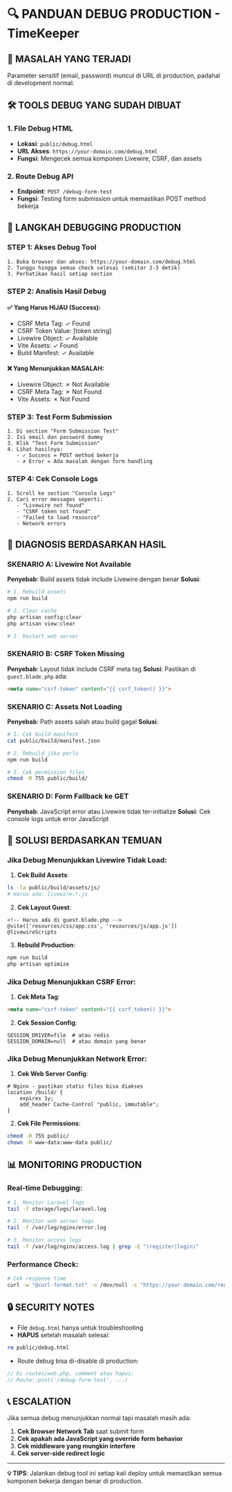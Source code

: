 # 🔍 PANDUAN DEBUG PRODUCTION - TimeKeeper

## 🚨 MASALAH YANG TERJADI
Parameter sensitif (email, password) muncul di URL di production, padahal di development normal.

## 🛠️ TOOLS DEBUG YANG SUDAH DIBUAT

### 1. **File Debug HTML**
- **Lokasi**: `public/debug.html`
- **URL Akses**: `https://your-domain.com/debug.html`
- **Fungsi**: Mengecek semua komponen Livewire, CSRF, dan assets

### 2. **Route Debug API**
- **Endpoint**: `POST /debug-form-test`
- **Fungsi**: Testing form submission untuk memastikan POST method bekerja

## 🔧 LANGKAH DEBUGGING PRODUCTION

### STEP 1: Akses Debug Tool
```
1. Buka browser dan akses: https://your-domain.com/debug.html
2. Tunggu hingga semua check selesai (sekitar 2-3 detik)
3. Perhatikan hasil setiap section
```

### STEP 2: Analisis Hasil Debug

#### ✅ **Yang Harus HIJAU (Success):**
- CSRF Meta Tag: ✓ Found
- CSRF Token Value: [token string]
- Livewire Object: ✓ Available
- Vite Assets: ✓ Found
- Build Manifest: ✓ Available

#### ❌ **Yang Menunjukkan MASALAH:**
- Livewire Object: ✗ Not Available
- CSRF Meta Tag: ✗ Not Found
- Vite Assets: ✗ Not Found

### STEP 3: Test Form Submission
```
1. Di section "Form Submission Test"
2. Isi email dan password dummy
3. Klik "Test Form Submission"
4. Lihat hasilnya:
   - ✓ Success = POST method bekerja
   - ✗ Error = Ada masalah dengan form handling
```

### STEP 4: Cek Console Logs
```
1. Scroll ke section "Console Logs"
2. Cari error messages seperti:
   - "Livewire not found"
   - "CSRF token not found"
   - "Failed to load resource"
   - Network errors
```

## 🎯 DIAGNOSIS BERDASARKAN HASIL

### SKENARIO A: Livewire Not Available
**Penyebab**: Build assets tidak include Livewire dengan benar
**Solusi**:
```bash
# 1. Rebuild assets
npm run build

# 2. Clear cache
php artisan config:clear
php artisan view:clear

# 3. Restart web server
```

### SKENARIO B: CSRF Token Missing
**Penyebab**: Layout tidak include CSRF meta tag
**Solusi**: Pastikan di `guest.blade.php` ada:
```html
<meta name="csrf-token" content="{{ csrf_token() }}">
```

### SKENARIO C: Assets Not Loading
**Penyebab**: Path assets salah atau build gagal
**Solusi**:
```bash
# 1. Cek build manifest
cat public/build/manifest.json

# 2. Rebuild jika perlu
npm run build

# 3. Cek permission files
chmod -R 755 public/build/
```

### SKENARIO D: Form Fallback ke GET
**Penyebab**: JavaScript error atau Livewire tidak ter-initialize
**Solusi**: Cek console logs untuk error JavaScript

## 🚀 SOLUSI BERDASARKAN TEMUAN

### Jika Debug Menunjukkan Livewire Tidak Load:

1. **Cek Build Assets**:
```bash
ls -la public/build/assets/js/
# Harus ada: livewire-*.js
```

2. **Cek Layout Guest**:
```blade
<!-- Harus ada di guest.blade.php -->
@vite(['resources/css/app.css', 'resources/js/app.js'])
@livewireScripts
```

3. **Rebuild Production**:
```bash
npm run build
php artisan optimize
```

### Jika Debug Menunjukkan CSRF Error:

1. **Cek Meta Tag**:
```html
<meta name="csrf-token" content="{{ csrf_token() }}">
```

2. **Cek Session Config**:
```env
SESSION_DRIVER=file  # atau redis
SESSION_DOMAIN=null  # atau domain yang benar
```

### Jika Debug Menunjukkan Network Error:

1. **Cek Web Server Config**:
```nginx
# Nginx - pastikan static files bisa diakses
location /build/ {
    expires 1y;
    add_header Cache-Control "public, immutable";
}
```

2. **Cek File Permissions**:
```bash
chmod -R 755 public/
chown -R www-data:www-data public/
```

## 📊 MONITORING PRODUCTION

### Real-time Debugging:
```bash
# 1. Monitor Laravel logs
tail -f storage/logs/laravel.log

# 2. Monitor web server logs
tail -f /var/log/nginx/error.log

# 3. Monitor access logs
tail -f /var/log/nginx/access.log | grep -E "(register|login)"
```

### Performance Check:
```bash
# Cek response time
curl -w "@curl-format.txt" -o /dev/null -s "https://your-domain.com/register"
```

## 🔒 SECURITY NOTES

- File `debug.html` hanya untuk troubleshooting
- **HAPUS** setelah masalah selesai:
```bash
rm public/debug.html
```

- Route debug bisa di-disable di production:
```php
// Di routes/web.php, comment atau hapus:
// Route::post('/debug-form-test', ...)
```

## 📞 ESCALATION

Jika semua debug menunjukkan normal tapi masalah masih ada:

1. **Cek Browser Network Tab** saat submit form
2. **Cek apakah ada JavaScript yang override form behavior**
3. **Cek middleware yang mungkin interfere**
4. **Cek server-side redirect logic**

---

**💡 TIPS**: Jalankan debug tool ini setiap kali deploy untuk memastikan semua komponen bekerja dengan benar di production.